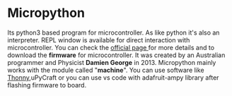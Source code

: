 # Micropython
Its python3 based program for microcontroller. As like python it's also an interpreter. REPL window is available for direct interaction with microcontroller. You can check the [official page ](https://micropython.org) for more details and to download the __firmware__ for microcontroller. It was created by an Australian programmer and Physicist __Damien George__ in 2013. Micropython mainly works with the module called "__machine__". You can use software like [Thonny](https://thonny.org),uPyCraft or you can use vs code with adafruit-ampy library after flashing firmware to board.